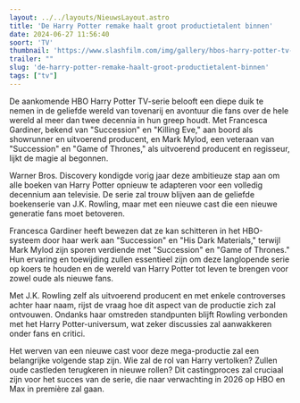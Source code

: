```yaml
---
layout: ../../layouts/NieuwsLayout.astro
title: 'De Harry Potter remake haalt groot productietalent binnen'
date: 2024-06-27 11:56:40
soort: 'TV'
thumbnail: 'https://www.slashfilm.com/img/gallery/hbos-harry-potter-tv-series-summons-succession-veterans-as-showrunner-and-director/intro-1719413078.jpg'
trailer: ""
slug: 'de-harry-potter-remake-haalt-groot-productietalent-binnen'
tags: ["tv"]
---
```


De aankomende HBO Harry Potter TV-serie belooft een diepe duik te nemen in de geliefde wereld van tovenarij en avontuur die fans over de hele wereld al meer dan twee decennia in hun greep houdt. Met Francesca Gardiner, bekend van "Succession" en "Killing Eve," aan boord als showrunner en uitvoerend producent, en Mark Mylod, een veteraan van "Succession" en "Game of Thrones," als uitvoerend producent en regisseur, lijkt de magie al begonnen.

Warner Bros. Discovery kondigde vorig jaar deze ambitieuze stap aan om alle boeken van Harry Potter opnieuw te adapteren voor een volledig decennium aan televisie. De serie zal trouw blijven aan de geliefde boekenserie van J.K. Rowling, maar met een nieuwe cast die een nieuwe generatie fans moet betoveren. 

Francesca Gardiner heeft bewezen dat ze kan schitteren in het HBO-systeem door haar werk aan "Succession" en "His Dark Materials," terwijl Mark Mylod zijn sporen verdiende met "Succession" en "Game of Thrones." Hun ervaring en toewijding zullen essentieel zijn om deze langlopende serie op koers te houden en de wereld van Harry Potter tot leven te brengen voor zowel oude als nieuwe fans.

Met J.K. Rowling zelf als uitvoerend producent en met enkele controverses achter haar naam, rijst de vraag hoe dit aspect van de productie zich zal ontvouwen. Ondanks haar omstreden standpunten blijft Rowling verbonden met het Harry Potter-universum, wat zeker discussies zal aanwakkeren onder fans en critici.

Het werven van een nieuwe cast voor deze mega-productie zal een belangrijke volgende stap zijn. Wie zal de rol van Harry vertolken? Zullen oude castleden terugkeren in nieuwe rollen? Dit castingproces zal cruciaal zijn voor het succes van de serie, die naar verwachting in 2026 op HBO en Max in première zal gaan.

